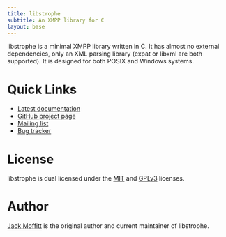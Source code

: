 ```yaml
---
title: libstrophe
subtitle: An XMPP library for C
layout: base
---
```


libstrophe is a minimal XMPP library written in C. It has almost no
external dependencies, only an XML parsing library (expat or libxml
are both supported). It is designed for both POSIX and Windows
systems.

# Quick Links

* [Latest documentation](doc/0.8-snapshot)
* [GitHub project page](https://github.com/metajack/libstrophe)
* [Mailing list](http://groups.google.com/group/libstrophe)
* [Bug tracker](https://github.com/metajack/libstrophe/issues)

# License

libstrophe is dual licensed under the
[MIT](https://github.com/metajack/libstrophe/raw/master/MIT-LICENSE.txt)
and
[GPLv3](https://github.com/metajack/libstrophe/raw/master/GPL-LICENSE.txt)
licenses.

# Author

[Jack Moffitt](http://metajack.im) is the original author and current
maintainer of libstrophe.

